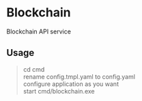 # Blockchain

Blockchain API service

## Usage

> cd cmd  
> rename config.tmpl.yaml to config.yaml  
> configure application as you want  
> start cmd/blockchain.exe
 
